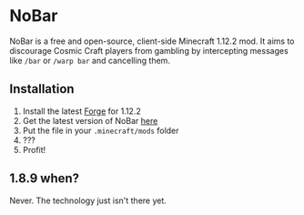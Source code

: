 # NoBar

NoBar is a free and open-source, client-side Minecraft 1.12.2 mod. It aims to discourage Cosmic Craft players from gambling by intercepting messages like `/bar` or `/warp bar` and cancelling them.

## Installation
1. Install the latest [Forge](https://files.minecraftforge.net/net/minecraftforge/forge/index_1.12.2.html) for 1.12.2
2. Get the latest version of NoBar [here](https://github.com/aembur/no-bar/releases)
3. Put the file in your `.minecraft/mods` folder
4. ???
5. Profit!

## 1.8.9 when?
Never. The technology just isn't there yet.

